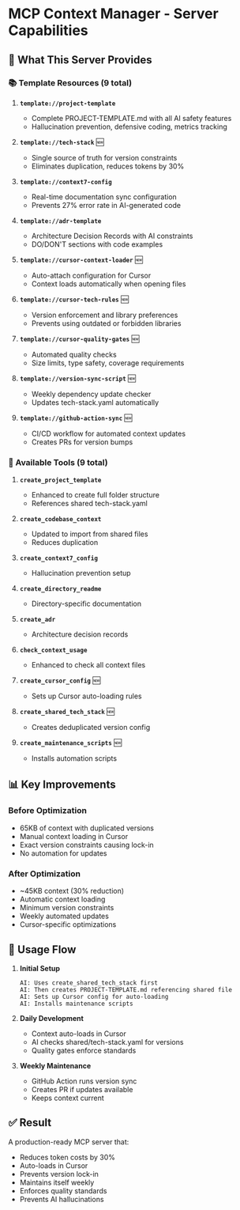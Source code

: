 # MCP Context Manager - Server Capabilities

## 🎯 What This Server Provides

### 📚 Template Resources (9 total)

1. **`template://project-template`**
   - Complete PROJECT-TEMPLATE.md with all AI safety features
   - Hallucination prevention, defensive coding, metrics tracking

2. **`template://tech-stack`** 🆕
   - Single source of truth for version constraints
   - Eliminates duplication, reduces tokens by 30%

3. **`template://context7-config`**
   - Real-time documentation sync configuration
   - Prevents 27% error rate in AI-generated code

4. **`template://adr-template`**
   - Architecture Decision Records with AI constraints
   - DO/DON'T sections with code examples

5. **`template://cursor-context-loader`** 🆕
   - Auto-attach configuration for Cursor
   - Context loads automatically when opening files

6. **`template://cursor-tech-rules`** 🆕
   - Version enforcement and library preferences
   - Prevents using outdated or forbidden libraries

7. **`template://cursor-quality-gates`** 🆕
   - Automated quality checks
   - Size limits, type safety, coverage requirements

8. **`template://version-sync-script`** 🆕
   - Weekly dependency update checker
   - Updates tech-stack.yaml automatically

9. **`template://github-action-sync`** 🆕
   - CI/CD workflow for automated context updates
   - Creates PRs for version bumps

### 🔧 Available Tools (9 total)

1. **`create_project_template`**
   - Enhanced to create full folder structure
   - References shared tech-stack.yaml

2. **`create_codebase_context`**
   - Updated to import from shared files
   - Reduces duplication

3. **`create_context7_config`**
   - Hallucination prevention setup

4. **`create_directory_readme`**
   - Directory-specific documentation

5. **`create_adr`**
   - Architecture decision records

6. **`check_context_usage`**
   - Enhanced to check all context files

7. **`create_cursor_config`** 🆕
   - Sets up Cursor auto-loading rules

8. **`create_shared_tech_stack`** 🆕
   - Creates deduplicated version config

9. **`create_maintenance_scripts`** 🆕
   - Installs automation scripts

## 📊 Key Improvements

### Before Optimization
- 65KB of context with duplicated versions
- Manual context loading in Cursor
- Exact version constraints causing lock-in
- No automation for updates

### After Optimization
- ~45KB context (30% reduction)
- Automatic context loading
- Minimum version constraints
- Weekly automated updates
- Cursor-specific optimizations

## 🚀 Usage Flow

1. **Initial Setup**
   ```
   AI: Uses create_shared_tech_stack first
   AI: Then creates PROJECT-TEMPLATE.md referencing shared file
   AI: Sets up Cursor config for auto-loading
   AI: Installs maintenance scripts
   ```

2. **Daily Development**
   - Context auto-loads in Cursor
   - AI checks shared/tech-stack.yaml for versions
   - Quality gates enforce standards

3. **Weekly Maintenance**
   - GitHub Action runs version sync
   - Creates PR if updates available
   - Keeps context current

## ✅ Result

A production-ready MCP server that:
- Reduces token costs by 30%
- Auto-loads in Cursor
- Prevents version lock-in
- Maintains itself weekly
- Enforces quality standards
- Prevents AI hallucinations